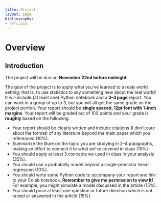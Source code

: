 ```yaml
---
title: Project
layout: page
bibliography:
- refs.bib
---
```


# Overview


## Introduction

The project will be due on **November 22nd before midnight**.

The goal of the project is to apply what you've learned to a realy world setting; that is, to use statistics to say something new about the real world! 
It will include (at least one) Python notebook and a **2–3 page** report. You can work in a group of up to 3, but you will all get the same grade on the project portion. Your report should be **single spaced, 12pt font with 1-inch margins**. Your report will be graded out of 100 points and your grade is **roughly** based on the following:

- Your report should be clearly written and include citations (I don't care about the format) of any literature beyond the main paper which you referenced (10%).
- Summarize the liture on the topic you are studying in 2–4 paragraphs, making an effort to connect it to what we've covered in class (15%).
- You should apply at least 3 concepts we used in class in your analysis  (35%).
- You should use a probability model beyond a single-predictor linear regression (10%). 
- You should write some Python code to accompany your report and link to your Colab notebook. **Remember to give me permission to view it!** For example, you might simulate a model discussed in the article (15%).
- You should pose at least one question or future direction which is not raised or answered in the article (15%).

